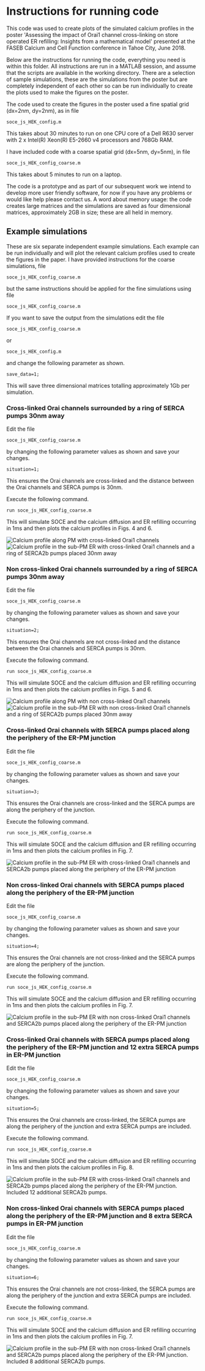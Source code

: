 # Instructions for running code

This code was used to create plots of the simulated calcium profiles in the poster 'Assessing the impact of Orai1 channel cross-linking on store operated ER refilling: Insights from a mathematical model' presented at the FASEB Calcium and Cell Function conference in Tahoe City, June 2018.

Below are the instructions for running the code, everything you need is within this folder. 
All instructions are run in a MATLAB session, and assume that the scripts are available in the working directory.
There are a selection of sample simulations, these are the simulations from the poster but are completely independent of each other so can be run individually to create the plots used to make the figures on the poster. 

The code used to create the figures in the poster used a fine spatial grid (dx=2nm, dy=2nm), as in file

	soce_js_HEK_config.m

This takes about 30 minutes to run on one CPU core of a Dell R630 server with 2 x Intel(R) Xeon(R) E5-2660 v4 processors and 768Gb RAM. 

I have included code with a coarse spatial grid (dx=5nm, dy=5nm), in file

	soce_js_HEK_config_coarse.m

This takes about 5 minutes to run on a laptop.

The code is a prototype and as part of our subsequent work we intend to develop more user friendly software, for now if you have any problems or would like help please contact us. 
A word about memory usage: the code creates large matrices and the simulations are saved as four dimensional matrices, approximately 2GB in size; these are all held in memory. 

## Example simulations

These are six separate independent example simulations. Each example can be run individually and will plot the relevant calcium profiles used to create the figures in the paper. I have provided instructions for the coarse simulations, file 

	soce_js_HEK_config_coarse.m

but the same instructions should be applied for the fine simulations using file

	soce_js_HEK_config_coarse.m

If you want to save the output from the simulations edit the file

	soce_js_HEK_config_coarse.m

or 

	soce_js_HEK_config.m

and change the following parameter as shown.

	save_data=1;

This will save three dimensional matrices totalling approximately 1Gb per simulation.

### Cross-linked Orai channels surrounded by a ring of SERCA pumps 30nm away

Edit the file

	soce_js_HEK_config_coarse.m

by changing the following parameter values as shown and save your changes.

	situation=1;

This ensures the Orai channels are cross-linked and the distance between the Orai channels and SERCA pumps is 30nm. 

Execute the following command.

    run soce_js_HEK_config_coarse.m

This will simulate SOCE and the calcium diffusion and ER refilling occurring in 1ms and then plots the calcium profiles in Figs. 4 and 6.

![Calcium profile along PM with cross-linked Orai1 channels](figures/lat_ring_PM.jpg)
![Calcium profile in the sub-PM ER with cross-linked Orai1 channels and a ring of SERCA2b pumps placed 30nm away](figures/lat_ring_ER_refill_short.jpg)

### Non cross-linked Orai channels surrounded by a ring of SERCA pumps 30nm away

Edit the file

    soce_js_HEK_config_coarse.m

by changing the following parameter values as shown and save your changes.

    situation=2;

This ensures the Orai channels are not cross-linked and the distance between the Orai channels and SERCA pumps is 30nm.

Execute the following command.

    run soce_js_HEK_config_coarse.m

This will simulate SOCE and the calcium diffusion and ER refilling occurring in 1ms and then plots the calcium profiles in Figs. 5 and 6.

![Calcium profile along PM with non cross-linked Orai1 channels](figures/nonlat_ring_PM.jpg)
![Calcium profile in the sub-PM ER with non cross-linked Orai1 channels and a ring of SERCA2b pumps placed 30nm away](figures/nonlat_ring_ER_refill_short.jpg)

### Cross-linked Orai channels with SERCA pumps placed along the periphery of the ER-PM junction

Edit the file

    soce_js_HEK_config_coarse.m

by changing the following parameter values as shown and save your changes.

    situation=3;

This ensures the Orai channels are cross-linked and the SERCA pumps are along the periphery of the junction.

Execute the following command.

    run soce_js_HEK_config_coarse.m

This will simulate SOCE and the calcium diffusion and ER refilling occurring in 1ms and then plots the calcium profiles in Fig. 7.

![Calcium profile in the sub-PM ER with cross-linked Orai1 channels and SERCA2b pumps placed along the periphery of the ER-PM junction](figures/lat_peri_ER_refill_short.jpg)

### Non cross-linked Orai channels with SERCA pumps placed along the periphery of the ER-PM junction

Edit the file

    soce_js_HEK_config_coarse.m

by changing the following parameter values as shown and save your changes.

    situation=4;

This ensures the Orai channels are not cross-linked and the SERCA pumps are along the periphery of the junction.

Execute the following command.

    run soce_js_HEK_config_coarse.m

This will simulate SOCE and the calcium diffusion and ER refilling occurring in 1ms and then plots the calcium profiles in Fig. 7.

![Calcium profile in the sub-PM ER with non cross-linked Orai1 channels and SERCA2b pumps placed along the periphery of the ER-PM junction](figures/nonlat_peri_ER_refill_short.jpg)

### Cross-linked Orai channels with SERCA pumps placed along the periphery of the ER-PM junction and 12 extra SERCA pumps in ER-PM junction

Edit the file

    soce_js_HEK_config_coarse.m

by changing the following parameter values as shown and save your changes.

    situation=5;

This ensures the Orai channels are cross-linked, the SERCA pumps are along the periphery of the junction and extra SERCA pumps are included.

Execute the following command.

    run soce_js_HEK_config_coarse.m

This will simulate SOCE and the calcium diffusion and ER refilling occurring in 1ms and then plots the calcium profiles in Fig. 8.

![Calcium profile in the sub-PM ER with cross-linked Orai1 channels and SERCA2b pumps placed along the periphery of the ER-PM junction. Included 12 additional SERCA2b pumps.](figures/lat_peri_sub_z_short_sim_add_SERCA.jpg)


### Non cross-linked Orai channels with SERCA pumps placed along the periphery of the ER-PM junction and 8 extra SERCA pumps in ER-PM junction

Edit the file

    soce_js_HEK_config_coarse.m

by changing the following parameter values as shown and save your changes.

    situation=6;

This ensures the Orai channels are not cross-linked, the SERCA pumps are along the periphery of the junction and extra SERCA pumps are included.

Execute the following command.

    run soce_js_HEK_config_coarse.m

This will simulate SOCE and the calcium diffusion and ER refilling occurring in 1ms and then plots the calcium profiles in Fig. 7.

![Calcium profile in the sub-PM ER with non cross-linked Orai1 channels and SERCA2b pumps placed along the periphery of the ER-PM junction. Included 8 additional SERCA2b pumps.](figures/nonlat_peri_sub_z_short_sim_add_SERCA.jpg)


